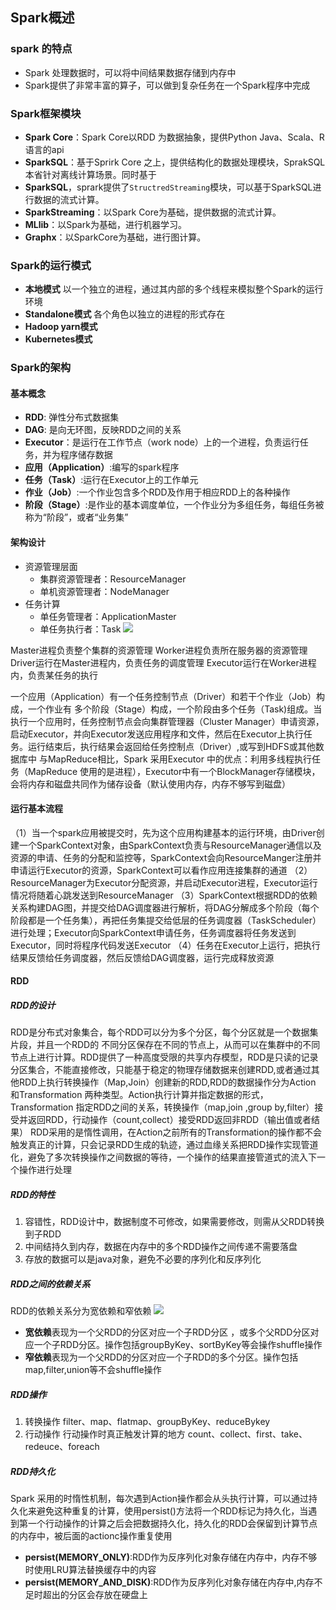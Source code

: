 ## Spark概述
### spark 的特点
- Spark 处理数据时，可以将中间结果数据存储到内存中
- Spark提供了非常丰富的算子，可以做到复杂任务在一个Spark程序中完成
### Spark框架模块
- **Spark Core**：Spark Core以RDD 为数据抽象，提供Python Java、Scala、R语言的api
- **SparkSQL**：基于Sprirk Core 之上，提供结构化的数据处理模块，SprakSQL本省针对离线计算场景。同时基于
- **SparkSQL**，sprark提供了`StructredStreaming`模块，可以基于SparkSQL进行数据的流式计算。
- **SparkStreaming**：以Spark Core为基础，提供数据的流式计算。
- **MLlib**：以Spark为基础，进行机器学习。
- **Graphx**：以SparkCore为基础，进行图计算。
### Spark的运行模式
- **本地模式**
以一个独立的进程，通过其内部的多个线程来模拟整个Spark的运行环境
- **Standalone模式**
各个角色以独立的进程的形式存在
- **Hadoop yarn模式**
- **Kubernetes模式**
### Spark的架构
#### 基本概念
- **RDD**: 弹性分布式数据集
- **DAG**: 是向无环图，反映RDD之间的关系
- **Executor**：是运行在工作节点（work node）上的一个进程，负责运行任务，并为程序储存数据
- **应用（Application）**:编写的spark程序
- **任务（Task）**:运行在Executor上的工作单元
- **作业（Job）**:一个作业包含多个RDD及作用于相应RDD上的各种操作
- **阶段（Stage）**:是作业的基本调度单位，一个作业分为多组任务，每组任务被称为“阶段”，或者“业务集”
#### 架构设计
+ 资源管理层面
	+ 集群资源管理者：ResourceManager
	+ 单机资源管理者：NodeManager
+ 任务计算
	+ 单任务管理者：ApplicationMaster
	+ 单任务执行者：Task
![](https://zhaosi-1253759587.cos.ap-nanjing.myqcloud.com/files/obsidian/picture/uTools_1661688995894.png)

Master进程负责整个集群的资源管理
Worker进程负责所在服务器的资源管理
Driver运行在Master进程内，负责任务的调度管理
Executor运行在Worker进程内，负责某任务的执行

一个应用（Application）有一个任务控制节点（Driver）和若干个作业（Job）构成，一个作业有 多个阶段（Stage）构成，一个阶段由多个任务（Task)组成。当执行一个应用时，任务控制节点会向集群管理器（Cluster Manager）申请资源，启动Executor，并向Executor发送应用程序和文件，然后在Executor上执行任务。运行结束后，执行结果会返回给任务控制点（Driver）,或写到HDFS或其他数据库中
与MapReduce相比，Spark 采用Executor 中的优点：利用多线程执行任务（MapReduce 使用的是进程），Executor中有一个BlockManager存储模块，会将内存和磁盘共同作为储存设备（默认使用内存，内存不够写到磁盘） 
#### 运行基本流程
（1）当一个spark应用被提交时，先为这个应用构建基本的运行环境，由Driver创建一个SparkContext对象，由SparkContext负责与ResourceManager通信以及资源的申请、任务的分配和监控等，SparkContext会向ResourceManger注册并申请运行Executor的资源，SparkContext可以看作应用连接集群的通道
（2）ResourceManager为Executor分配资源，并启动Executor进程，Executor运行情况将随着心跳发送到ResourceManager
（3）SparkContext根据RDD的依赖关系构建DAG图，并提交给DAG调度器进行解析，将DAG分解成多个阶段（每个阶段都是一个任务集），再把任务集提交给低层的任务调度器（TaskScheduler）进行处理；Executor向SparkContext申请任务，任务调度器将任务发送到Executor，同时将程序代码发送Executor
（4）任务在Executor上运行，把执行结果反馈给任务调度器，然后反馈给DAG调度器，运行完成释放资源
#### RDD 
##### RDD的设计
RDD是分布式对象集合，每个RDD可以分为多个分区，每个分区就是一个数据集片段，并且一个RDD的 不同分区保存在不同的节点上，从而可以在集群中的不同节点上进行计算。RDD提供了一种高度受限的共享内存模型，RDD是只读的记录分区集合，不能直接修改，只能基于稳定的物理存储数据来创建RDD,或者通过其他RDD上执行转换操作（Map,Join）创建新的RDD,RDD的数据操作分为Action 和Transformation 两种类型。Action执行计算并指定数据的形式，Transformation 指定RDD之间的关系，转换操作（map,join ,group by,filter）接受并返回RDD，行动操作（count,collect）接受RDD返回非RDD（输出值或者结果）
RDD采用的是惰性调用，在Action之前所有的Transformation的操作都不会触发真正的计算，只会记录RDD生成的轨迹，通过血缘关系把RDD操作实现管道化，避免了多次转换操作之间数据的等待，一个操作的结果直接管道式的流入下一个操作进行处理
##### RDD的特性
1. 容错性，RDD设计中，数据制度不可修改，如果需要修改，则需从父RDD转换到子RDD
2. 中间结持久到内存，数据在内存中的多个RDD操作之间传递不需要落盘
3. 存放的数据可以是java对象，避免不必要的序列化和反序列化
##### RDD之间的依赖关系
RDD的依赖关系分为宽依赖和窄依赖
![](https://zhaosi-1253759587.cos.ap-nanjing.myqcloud.com/files/obsidian/picture/3ce343bbf9d88d8c3ad0e606eec0339.jpg)

- **宽依赖**表现为一个父RDD的分区对应一个子RDD分区 ，或多个父RDD分区对应一个子RDD分区。操作包括groupByKey、sortByKey等会操作shuffle操作
- **窄依赖**表现为一个父RDD的分区对应一个子RDD的多个分区。操作包括map,filter,union等不会shuffle操作
##### RDD操作
1. 转换操作
filter、map、flatmap、groupByKey、reduceBykey
2. 行动操作
行动操作时真正触发计算的地方
count、collect、first、take、redeuce、foreach
##### RDD持久化
Spark 采用的时惰性机制，每次遇到Action操作都会从头执行计算，可以通过持久化来避免这种重复的计算，使用persist()方法将一个RDD标记为持久化，当遇到第一个行动操作的计算之后会把数据持久化，持久化的RDD会保留到计算节点的内存中，被后面的actionc操作重复使用
- **persist(MEMORY_ONLY)**:RDD作为反序列化对象存储在内存中，内存不够时使用LRU算法替换缓存中的内容
- **persist(MEMORY_AND_DISK)**:RDD作为反序列化对象存储在内存中,内存不足时超出的分区会存放在硬盘上